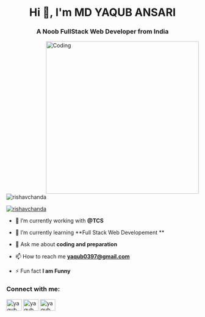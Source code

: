 <h1 align="center">Hi 👋, I'm MD YAQUB ANSARI</h1>
<h3 align="center">A Noob FullStack Web Developer from India</h3>
<img align="right" alt="Coding" width="400" src="https://cdn.dribbble.com/users/1162077/screenshots/3848914/programmer.gif">


<p align="left"> <img src="https://komarev.com/ghpvc/?username=rishavchanda&label=Profile%20views&color=0e75b6&style=flat" alt="rishavchanda" /> </p>

<p align="left"> <a href="https://twitter.com/rishavchanda" target="blank"><img src="https://img.shields.io/twitter/follow/rishavchanda?logo=twitter&style=for-the-badge" alt="rishavchanda" /></a> </p>

- 🔭 I’m currently working with **@TCS**

- 🌱 I’m currently learning **Full Stack Web Developement **

- 💬 Ask me about **coding and preparation**

- 📫 How to reach me **yaqub0397@gmail.com**

- ⚡ Fun fact **I am Funny**

<h3 align="left">Connect with me:</h3>
<p align="left">
  <a href="https://www.linkedin.com/in/md-yaqub-ansari-684283141" target="blank"><img align="center" src="https://raw.githubusercontent.com/rahuldkjain/github-profile-readme-generator/master/src/images/icons/Social/linked-in-alt.svg" alt="yaqub_ansari" height="30" width="40" /></a>
  <a href="https://www.instagram.com/talk.siickk/" target="blank"><img align="center" src="https://raw.githubusercontent.com/rahuldkjain/github-profile-readme-generator/master/src/images/icons/Social/instagram.svg" alt="yaqub_ansari" height="30" width="40" /></a>
<a href="https://twitter.com/yaqub_0397" target="blank"><img align="center" src="https://raw.githubusercontent.com/rahuldkjain/github-profile-readme-generator/master/src/images/icons/Social/twitter.svg" alt="yaqub" height="30" width="40" /></a>


</p>
